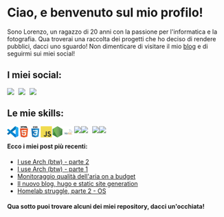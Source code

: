 # Ciao, e benvenuto sul mio profilo!

Sono Lorenzo, un ragazzo di 20 anni con la passione per l'informatica e la fotografia. Qua troverai una raccolta dei progetti che ho deciso di rendere pubblici, dacci uno sguardo! Non dimenticare di visitare il mio [blog](https://www.lolloandr.com/blog/) e di seguirmi sui miei social!

## I miei social:
<a href="https://www.instagram.com/lolloandr/"><img align="left" width="26px" src="https://img.icons8.com/fluency/48/000000/instagram-new.png"/></a>
<a href="https://lollo03.github.io"><img align="left" width="26px" src="https://img.icons8.com/external-prettycons-lineal-color-prettycons/49/000000/external-world-travel-prettycons-lineal-color-prettycons-1.png"/></a>
<a href="https://telegram.me/lollo_0"><img align="left" width="26px" src="https://img.icons8.com/color/48/000000/telegram-app--v1.png"/></a>
<br/>

## Le mie skills:
<img align="left" alt="Visual Studio Code" width="26px" src="https://raw.githubusercontent.com/github/explore/80688e429a7d4ef2fca1e82350fe8e3517d3494d/topics/visual-studio-code/visual-studio-code.png" />
<img align="left" alt="HTML5" width="26px" src="https://raw.githubusercontent.com/github/explore/80688e429a7d4ef2fca1e82350fe8e3517d3494d/topics/html/html.png" />
<img align="left" alt="CSS3" width="26px" src="https://raw.githubusercontent.com/github/explore/80688e429a7d4ef2fca1e82350fe8e3517d3494d/topics/css/css.png" />
<img align="left" alt="JavaScript" width="26px" src="https://raw.githubusercontent.com/github/explore/80688e429a7d4ef2fca1e82350fe8e3517d3494d/topics/javascript/javascript.png" />
<img align="left" alt="Node.js" width="26px" src="https://raw.githubusercontent.com/github/explore/80688e429a7d4ef2fca1e82350fe8e3517d3494d/topics/nodejs/nodejs.png" />
<img align="left" alt="MySQL" width="26px" src="https://raw.githubusercontent.com/github/explore/80688e429a7d4ef2fca1e82350fe8e3517d3494d/topics/mysql/mysql.png" />
<img align="left" src="https://img.icons8.com/color-glass/26/000000/github.png"/>
<img align="left" width="26px" src="https://upload.wikimedia.org/wikipedia/commons/9/95/Vue.js_Logo_2.svg" />
<img align="left" src="https://img.icons8.com/color/26/000000/python--v1.png"/>
<img aling="left" src="https://img.icons8.com/fluency/26/000000/arduino.png"/>
<br/>

#### Ecco i miei post più recenti:
<!--START_SECTION:feed-->
* [I use Arch (btw) - parte 2](https:&#x2F;&#x2F;www.lolloandr.com&#x2F;blog&#x2F;posts&#x2F;15-arch-pt2&#x2F;)
* [I use Arch (btw) - parte 1](https:&#x2F;&#x2F;www.lolloandr.com&#x2F;blog&#x2F;posts&#x2F;14-arch-pt1&#x2F;)
* [Monitoraggio qualità dell&#39;aria on a budget](https:&#x2F;&#x2F;www.lolloandr.com&#x2F;blog&#x2F;posts&#x2F;13-air-monitoring&#x2F;)
* [Il nuovo blog, hugo e static site generation](https:&#x2F;&#x2F;www.lolloandr.com&#x2F;blog&#x2F;posts&#x2F;12-il_nuovo_blog&#x2F;)
* [Homelab struggle, parte 2 - OS](https:&#x2F;&#x2F;www.lolloandr.com&#x2F;blog&#x2F;posts&#x2F;11---homelab-struggle-parte-2&#x2F;)
<!--END_SECTION:feed-->

#### Qua sotto puoi trovare alcuni dei miei repository, dacci un'occhiata!
